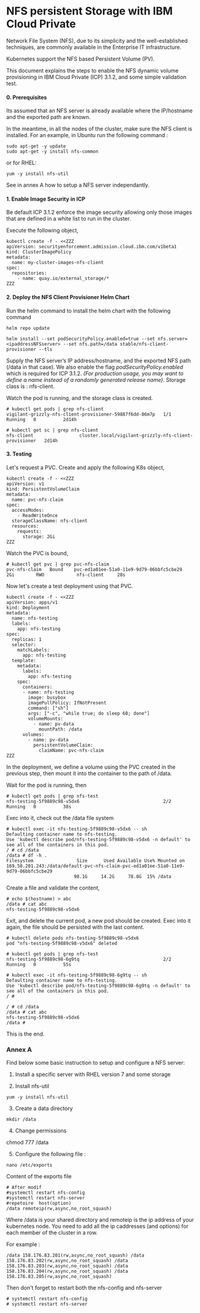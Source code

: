 # NFS persistent Storage with IBM Cloud Private



Network File System (NFS), due to its simplicity and the well-established techniques, are commonly available in the Enterprise IT infrastructure.

Kubernetes support the NFS based Persistent Volume (PV). 

This document explains the steps to enable the NFS dynamic volume provisioning in IBM Cloud Private (ICP) 3.1.2, and some simple validation test.

#### 0. Prerequisites

Its assumed that an NFS server is already available where the IP/hostname and the exported path are known.

In the meantime, in all the nodes of the cluster, make sure the NFS client is installed. For an example, in Ubuntu run the following command :

```
sudo apt-get -y update
sudo apt-get -y install nfs-common
```

or for RHEL:

```console
yum -y install nfs-util 
```

See in annex A how to setup a NFS server independantly.

#### **1. Enable Image Security in ICP**

Be default ICP 3.1.2 enforce the image security allowing only those images that are defined in a white list to run in the cluster.

Execute the following object,

```
kubectl create -f - <<ZZZ
apiVersion: securityenforcement.admission.cloud.ibm.com/v1beta1
kind: ClusterImagePolicy
metadata:
  name: my-cluster-images-nfs-client
spec:
  repositories:
    - name: quay.io/external_storage/*
ZZZ
```

#### 2. Deploy the NFS Client Provisioner Helm Chart

Run the helm command to install the helm chart with the following command

```
helm repo update

helm install --set podSecurityPolicy.enabled=true --set nfs.server=<ipaddressNFSserver> --set nfs.path=/data stable/nfs-client-provisioner --tls
```

Supply the NFS server’s IP address/hostname, and the exported NFS path (/data in that case). We also enable the flag *podSecurityPolicy.enabled* which is required for ICP 3.1.2. *(For production usage, you may want to define a name instead of a randomly generated release name)*. Storage class is : nfs-client.

Watch the pod is running, and the storage class is created.

```
# kubectl get pods | grep nfs-client
vigilant-grizzly-nfs-client-provisioner-59887f6dd-86m7p   1/1     Running   0          2d14h

# kubectl get sc | grep nfs-client
nfs-client                 cluster.local/vigilant-grizzly-nfs-client-provisioner   2d14h
```

#### 3. Testing

Let's request a PVC. Create and apply the following K8s object,

```
kubectl create -f - <<ZZZ
apiVersion: v1
kind: PersistentVolumeClaim
metadata:
  name: pvc-nfs-claim
spec:
  accessModes:
    - ReadWriteOnce
  storageClassName: nfs-client
  resources:
    requests:
      storage: 2Gi
ZZZ
```

Watch the PVC is bound,

```
# kubectl get pvc | grep pvc-nfs-claim
pvc-nfs-claim   Bound    pvc-ed1a01ee-51a0-11e9-9d79-06bbfc5cbe29   2Gi        RWO            nfs-client     28s
```

Now let's create a test deployment using that PVC.

```
kubectl create -f - <<ZZZ
apiVersion: apps/v1
kind: Deployment
metadata:
  name: nfs-testing
  labels:
    app: nfs-testing
spec:
  replicas: 1
  selector:
    matchLabels:
      app: nfs-testing
  template:
    metadata:
      labels:
        app: nfs-testing
    spec:
      containers:
      - name: nfs-testing
        image: busybox
        imagePullPolicy: IfNotPresent
        command: ["sh"]
        args: ["-c", "while true; do sleep 60; done"]
        volumeMounts:
          - name: pv-data
            mountPath: /data
      volumes:
        - name: pv-data
          persistentVolumeClaim:
            claimName: pvc-nfs-claim
ZZZ
```

In the deployment, we define a volume using the PVC created in the previous step, then mount it into the container to the path of /data.

Wait for the pod is running, then

```
# kubectl get pods | grep nfs-test
nfs-testing-5f9889c98-v5dx6                               2/2     Running   0          38s
```

Exec into it, check out the /data file system

```
# kubectl exec -it nfs-testing-5f9889c98-v5dx6 -- sh
Defaulting container name to nfs-testing.
Use 'kubectl describe pod/nfs-testing-5f9889c98-v5dx6 -n default' to see all of the containers in this pod.
/ # cd /data
/data # df -h .
Filesystem                Size      Used Available Use% Mounted on
169.50.201.243:/data/default-pvc-nfs-claim-pvc-ed1a01ee-51a0-11e9-9d79-06bbfc5cbe29
                         98.1G     14.2G     78.8G  15% /data
```

Create a file and validate the content,

```
# echo $(hostname) > abc
/data # cat abc
nfs-testing-5f9889c98-v5dx6
```

Exit, and delete the current pod, a new pod should be created. Exec into it again, the file should be persisted with the last content.

```
# kubectl delete pods nfs-testing-5f9889c98-v5dx6
pod "nfs-testing-5f9889c98-v5dx6" deleted

# kubectl get pods | grep nfs-test
nfs-testing-5f9889c98-6g9tq                               2/2     Running   0          55s

# kubectl exec -it nfs-testing-5f9889c98-6g9tq -- sh
Defaulting container name to nfs-testing.
Use 'kubectl describe pod/nfs-testing-5f9889c98-6g9tq -n default' to see all of the containers in this pod.
/ # 

/ # cd /data
/data # cat abc
nfs-testing-5f9889c98-v5dx6
/data # 

```

This is the end.

### Annex A

Find below some basic instruction to setup and configure a NFS server:

1. Install a specific server with RHEL version 7 and some storage

2. Install nfs-util

`yum -y install nfs-util`

3. Create a data directory

`mkdir /data`

4. Change permissions

chmod 777 /data

5. Configure the following file :

`nano /etc/exports`

Content of the exports file

```console
# After modif
#systemctl restart nfs-config
#systemctl restart nfs-server
#repetoire  host(option)
/data remoteip(rw,async,no_root_squash) 
```

Where /data is your shared directory and remoteip is the ip address of your kubernetes node. You need to add all the ip caddresses (and options) for each member of the cluster in a row.

For example :

```console
/data 158.176.83.201(rw,async,no_root_squash) /data 158.176.83.202(rw,async,no_root_squash) /data 158.176.83.203(rw,async,no_root_squash) /data 158.176.83.204(rw,async,no_root_squash) /data 158.176.83.205(rw,async,no_root_squash)
```

Then don't forget to restart both the nfs-config and nfs-server

```console
# systemctl restart nfs-config
# systemctl restart nfs-server
```









